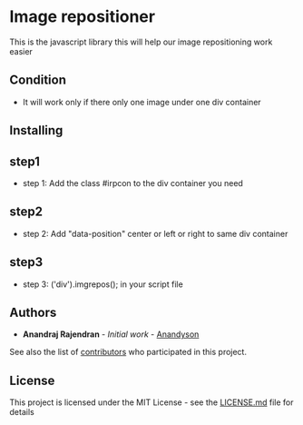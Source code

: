 # Image repositioner

This is the javascript library this will help our image repositioning work easier

## Condition
* It will work only if there only one image under one div container
## Installing
## step1
* step 1: Add the class #irpcon to the div container you need
## step2
* step 2: Add "data-position" center or left or right to same div container
## step3
* step 3: ('div').imgrepos(); in your script file




## Authors

* **Anandraj Rajendran** - *Initial work* - [Anandyson](https://github.com/anandyson)

See also the list of [contributors](https://github.com/anandyson/ImageRepositioner/contributors) who participated in this project.

## License

This project is licensed under the MIT License - see the [LICENSE.md](LICENSE.md) file for details
